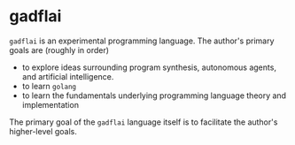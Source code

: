 # gadflai

`gadflai` is an experimental programming language. The author's primary goals
are (roughly in order)

- to explore ideas surrounding program synthesis, autonomous agents, and artificial
  intelligence.
- to learn `golang`
- to learn the fundamentals underlying programming language theory and implementation

The primary goal of the `gadflai` language itself is to facilitate the author's
higher-level goals.